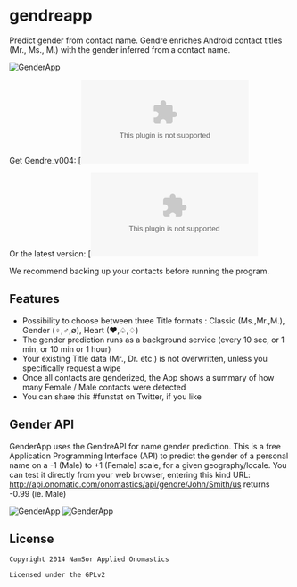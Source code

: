 # gendreapp

Predict gender from contact name. Gendre enriches Android contact titles (Mr., Ms., M.) with the gender inferred from a contact name.

![GenderApp](https://https://raw.githubusercontent.com/namsor/gendreapp/master/ic_launcher-web.png)

Get Gendre_v004:
[![Get it now](https://raw.githubusercontent.com/namsor/gendreapp/master/dist/Gendre_v004.apk)

Or the latest version:
[![Get it now](https://raw.githubusercontent.com/namsor/gendreapp/master/bin/Gendre.apk)

We recommend backing up your contacts before running the program.

## Features
- Possibility to choose between three Title formats : Classic (Ms.,Mr.,M.), Gender (♀,♂,∅), Heart (♥,♤,♢)
- The gender prediction runs as a background service (every 10 sec, or 1 min, or 10 min or 1 hour)
- Your existing Title data (Mr., Dr. etc.) is not overwritten, unless you specifically request a wipe 
- Once all contacts are genderized, the App shows a summary of how many Female / Male contacts were detected
- You can share this #funstat on Twitter, if you like

## Gender API
GenderApp uses the GendreAPI for name gender prediction. This is a free Application Programming Interface (API) to predict the gender of a personal name on a -1 (Male) to +1 (Female) scale, for a given geography/locale. You can test it directly from your web browser, entering this kind URL:
http://api.onomatic.com/onomastics/api/gendre/John/Smith/us
returns  -0.99 (ie. Male)  

![GenderApp](https://raw.githubusercontent.com/namsor/gendreapp/master/20140323_Gendre_pic1.png)
![GenderApp](https://raw.githubusercontent.com/namsor/gendreapp/master/20140323_Gendre_pic2.png)

## License

    Copyright 2014 NamSor Applied Onomastics

    Licensed under the GPLv2
    